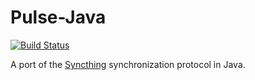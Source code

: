 Pulse-Java
==============

[![Build Status](https://travis-ci.org/dapperstout/pulse-java.svg)](https://travis-ci.org/dapperstout/pulse-java)

A port of the [Syncthing][1] synchronization protocol in Java.

[1]: http://syncthing.net
